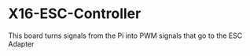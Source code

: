 # X16-ESC-Controller
This board turns signals from the Pi into PWM signals that go to the ESC Adapter
